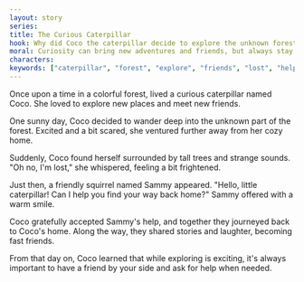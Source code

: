 ```yaml
---
layout: story
series: 
title: The Curious Caterpillar
hook: Why did Coco the caterpillar decide to explore the unknown forest all alone?
moral: Curiosity can bring new adventures and friends, but always stay cautious and ask for help.
characters: 
keywords: ["caterpillar", "forest", "explore", "friends", "lost", "help", "adventure", "cautious", "curious", "colorful"]
---
```


Once upon a time in a colorful forest, lived a curious caterpillar named Coco. She loved to explore new places and meet new friends.

One sunny day, Coco decided to wander deep into the unknown part of the forest. Excited and a bit scared, she ventured further away from her cozy home.

Suddenly, Coco found herself surrounded by tall trees and strange sounds. "Oh no, I'm lost," she whispered, feeling a bit frightened.

Just then, a friendly squirrel named Sammy appeared. "Hello, little caterpillar! Can I help you find your way back home?" Sammy offered with a warm smile.

Coco gratefully accepted Sammy's help, and together they journeyed back to Coco's home. Along the way, they shared stories and laughter, becoming fast friends.

From that day on, Coco learned that while exploring is exciting, it's always important to have a friend by your side and ask for help when needed.
